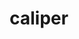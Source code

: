---
title: "caliper"
layout: cache
categories: [package, develop-2024-04-28]
meta: {"versions": ["2.11.0"], "compilers": ["cce@=15.0.1", "gcc@=7.5.0"], "oss": ["rhel8", "ubuntu18.04"], "platforms": ["linux"], "targets": ["x86_64_v3", "zen4"], "stacks": ["e4s-cray-rhel", "radiuss", "root"], "num_specs": 2, "num_specs_by_stack": {"radiuss": 1, "root": 2, "e4s-cray-rhel": 1}}
spec_details: [{"hash": "vxskyec4je2jjq6azkpcqjt3qahsmpvl", "compiler": "gcc@=7.5.0", "versions": ["2.11.0"], "os": "ubuntu18.04", "platform": "linux", "target": "x86_64_v3", "variants": ["+adiak", "build_system=cmake", "build_type=Release", "~cuda", "~fortran", "generator=make", "+gotcha", "~ipo", "+kokkos", "+libdw", "~libpfm", "+libunwind", "+mpi", "+papi", "~rocm", "+sampler", "+shared", "~sosflow", "~tests", "~variorum"], "stacks": ["radiuss", "root"], "size": "-", "tarball": "https://binaries.spack.io/releases/develop-2024-04-28/build_cache/linux-ubuntu18.04-x86_64_v3/gcc-7.5.0/caliper-2.11.0/linux-ubuntu18.04-x86_64_v3-gcc-7.5.0-caliper-2.11.0-vxskyec4je2jjq6azkpcqjt3qahsmpvl.spack"}, {"hash": "7263mpde2kx72nn3rbfh3ln4ftt76ark", "compiler": "cce@=15.0.1", "versions": ["2.11.0"], "os": "rhel8", "platform": "linux", "target": "zen4", "variants": ["+adiak", "build_system=cmake", "build_type=Release", "~cuda", "~fortran", "generator=make", "+gotcha", "~ipo", "+kokkos", "~libdw", "~libpfm", "+libunwind", "+mpi", "+papi", "~rocm", "+sampler", "+shared", "~sosflow", "~tests", "~variorum"], "stacks": ["root", "e4s-cray-rhel"], "size": "-", "tarball": "https://binaries.spack.io/releases/develop-2024-04-28/build_cache/linux-rhel8-zen4/cce-15.0.1/caliper-2.11.0/linux-rhel8-zen4-cce-15.0.1-caliper-2.11.0-7263mpde2kx72nn3rbfh3ln4ftt76ark.spack"}]
---